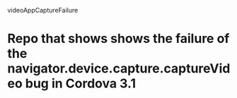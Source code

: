 videoAppCaptureFailure

Repo that shows shows the failure of the navigator.device.capture.captureVideo bug in Cordova 3.1 
======================
